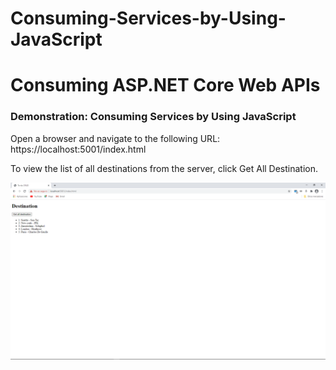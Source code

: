 # Consuming-Services-by-Using-JavaScript


# Consuming ASP.NET Core Web APIs 

### Demonstration: Consuming Services by Using JavaScript

Open a browser and navigate to the following URL:
       https://localhost:5001/index.html
       
To view the list of all destinations from the server, click Get All Destination.

![20487D_Images](https://github.com/ialcaidef/Consuming-Services-by-Using-JavaScript/blob/master/Images/01.png)
